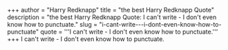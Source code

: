 +++
author = "Harry Redknapp"
title = "the best Harry Redknapp Quote"
description = "the best Harry Redknapp Quote: I can't write - I don't even know how to punctuate."
slug = "i-cant-write---i-dont-even-know-how-to-punctuate"
quote = '''I can't write - I don't even know how to punctuate.'''
+++
I can't write - I don't even know how to punctuate.
